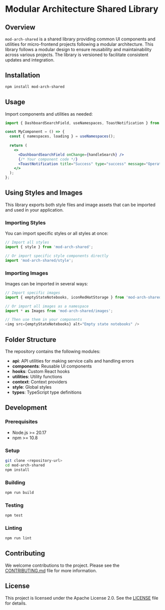 # Modular Architecture Shared Library

## Overview

`mod-arch-shared` is a shared library providing common UI components and utilities for micro-frontend projects following a modular architecture. This library follows a modular design to ensure reusability and maintainability across various projects. The library is versioned to facilitate consistent updates and integration.

## Installation

```bash
npm install mod-arch-shared
```

## Usage

Import components and utilities as needed:

```jsx
import { DashboardSearchField, useNamespaces, ToastNotification } from 'mod-arch-shared';

const MyComponent = () => {
  const { namespaces, loading } = useNamespaces();
  
  return (
    <>
      <DashboardSearchField onChange={handleSearch} />
      {/* Your component code */}
      <ToastNotification title="Success" type="success" message="Operation completed" />
    </>
  );
};
```

## Using Styles and Images

This library exports both style files and image assets that can be imported and used in your application.

### Importing Styles

You can import specific styles or all styles at once:

```javascript
// Import all styles
import { style } from 'mod-arch-shared';

// Or import specific style components directly
import 'mod-arch-shared/style';
```

### Importing Images

Images can be imported in several ways:

```javascript
// Import specific images
import { emptyStateNotebooks, iconRedHatStorage } from 'mod-arch-shared/images';

// Or import all images as a namespace
import * as Images from 'mod-arch-shared/images';

// Then use them in your components
<img src={emptyStateNotebooks} alt="Empty state notebooks" />
```

## Folder Structure

The repository contains the following modules:

- **api**: API utilities for making service calls and handling errors
- **components**: Reusable UI components
- **hooks**: Custom React hooks
- **utilities**: Utility functions
- **context**: Context providers
- **style**: Global styles
- **types**: TypeScript type definitions

## Development

### Prerequisites

- Node.js >= 20.17
- npm >= 10.8

### Setup

```bash
git clone <repository-url>
cd mod-arch-shared
npm install
```

### Building

```bash
npm run build
```

### Testing

```bash
npm test
```

### Linting

```bash
npm run lint
```

## Contributing

We welcome contributions to the project. Please see the [CONTRIBUTING.md](CONTRIBUTING.md) file for more information.

## License

This project is licensed under the Apache License 2.0. See the [LICENSE](LICENSE) file for details.
